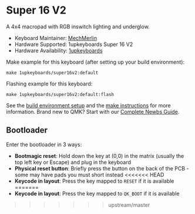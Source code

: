 # Super 16 V2

A 4x4 macropad with RGB inswitch lighting and underglow. 

* Keyboard Maintainer: [MechMerlin](https://github.com/mechmerlin)
* Hardware Supported: 1upkeyboards Super 16 V2
* Hardware Availability: [1upkeyboards](https://1upkeyboards.com/)

Make example for this keyboard (after setting up your build environment):

    make 1upkeyboards/super16v2:default

Flashing example for this keyboard:

    make 1upkeyboards/super16v2:default:flash

See the [build environment setup](https://docs.qmk.fm/#/getting_started_build_tools) and the [make instructions](https://docs.qmk.fm/#/getting_started_make_guide) for more information. Brand new to QMK? Start with our [Complete Newbs Guide](https://docs.qmk.fm/#/newbs).

## Bootloader

Enter the bootloader in 3 ways:

* **Bootmagic reset**: Hold down the key at (0,0) in the matrix (usually the top left key or Escape) and plug in the keyboard
* **Physical reset button**: Briefly press the button on the back of the PCB - some may have pads you must short instead
<<<<<<< HEAD
* **Keycode in layout**: Press the key mapped to `RESET` if it is available
=======
* **Keycode in layout**: Press the key mapped to `QK_BOOT` if it is available
>>>>>>> upstream/master
